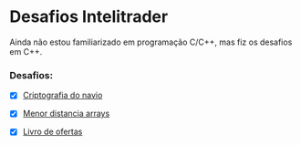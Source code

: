 # Desafios Intelitrader
Ainda não estou familiarizado em programação C/C++, mas fiz os desafios em C++.

### Desafios:
- [X] [Criptografia do navio](https://github.com/jmsmarcelo/intelitrader-challenges/blob/main/mainShipEncryption.cpp)
- [X] [Menor distancia arrays](https://github.com/jmsmarcelo/intelitrader-challenges/blob/main/mainShortestDistanceArray.cpp)
- [X] [Livro de ofertas](https://github.com/jmsmarcelo/intelitrader-challenges/blob/main/mainOfferBook.cpp)

